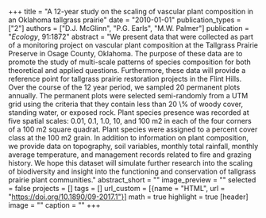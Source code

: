 +++
title = "A 12-year study on the scaling of vascular plant composition in an Oklahoma tallgrass prairie"
date = "2010-01-01"
publication_types = ["2"]
authors = ["D.J. McGlinn", "P.G. Earls", "M.W. Palmer"]
publication = "_Ecology_, 91:1872"
abstract = "We present data that were collected as part of a monitoring project on vascular plant composition at the Tallgrass Prairie Preserve in Osage County, Oklahoma. The purpose of these data are to promote the study of multi-scale patterns of species composition for both theoretical and applied questions. Furthermore, these data will provide a reference point for tallgrass prairie restoration projects in the Flint Hills. Over the course of the 12 year period, we sampled 20 permanent plots annually. The permanent plots were selected semi-randomly from a UTM grid using the criteria that they contain less than 20 \\% of woody cover, standing water, or exposed rock. Plant species presence was recorded at five spatial scales: 0.01, 0.1, 1.0, 10, and 100 m2 in each of the four corners of a 100 m2 square quadrat. Plant species were assigned to a percent cover class at the 100 m2 grain. In addition to information on plant composition, we provide data on topography, soil variables, monthly total rainfall, monthly average temperature, and management records related to fire and grazing history. We hope this dataset will simulate further research into the scaling of biodiversity and insight into the functioning and conservation of tallgrass prairie plant communities."
abstract_short = ""
image_preview = ""
selected = false
projects = []
tags = []
url_custom = [{name = "HTML", url = "https://doi.org/10.1890/09-2017.1"}]
math = true
highlight = true
[header]
image = ""
caption = ""
+++
